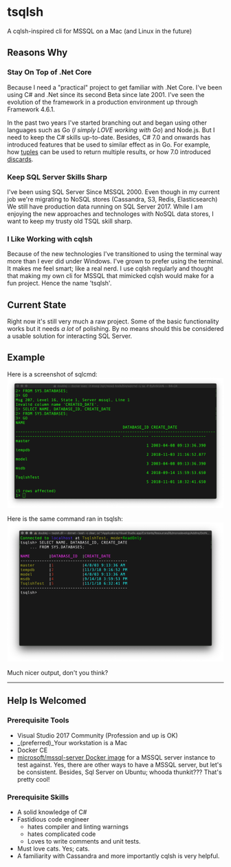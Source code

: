 # tsqlsh

A cqlsh-inspired cli for MSSQL on a Mac (and Linux in the future)

## Reasons Why

### Stay On Top of .Net Core

Because I need a "practical" project to get familiar with .Net Core.  I've been using C# and .Net since its second Beta since late 2001.  I've seen the evolution of the framework in a production environment up through Framework 4.6.1.

In the past two years I've started branching out and began using other languages such as Go (_I simply LOVE working with Go_) and Node.js. But I need to keep the C# skills up-to-date.  Besides, C# 7.0 and onwards has introduced features that be used to similar effect as in Go.  For example, how [tuples](https://docs.microsoft.com/en-us/dotnet/csharp/tuples) can be used to return multiple results, or how 7.0 introduced [discards](https://docs.microsoft.com/en-us/dotnet/csharp/discards).

### Keep SQL Server Skills Sharp

I've been using SQL Server Since MSSQL 2000.  Even though in my current job we're migrating to NoSQL stores (Cassandra, S3, Redis, Elasticsearch)  We still have production data running on SQL Server 2017.  While I am enjoying the new approaches and technologes with NoSQL data stores, I want to keep my trusty old TSQL skill sharp.

### I Like Working with cqlsh

Because of the new technologies I've transitioned to using the terminal way more than I ever did under Windows.  I've grown to prefer using the terminal.  It makes me feel smart; like a real nerd.  I use cqlsh regularly and thought that making my own cli for MSSQL that mimicked cqlsh would make for a fun project.  Hence the name 'tsqlsh'.

## Current State

Right now it's still very much a raw project.  Some of the basic functionality works but it needs _a lot_ of polishing.  By no means should this be considered a usable solution for interacting SQL Server.

## Example

Here is a screenshot of sqlcmd:
![alt text](doc/img/sqlcmd.png)

Here is the same command ran in tsqlsh:
![alt text](doc/img/tsqlsh.png)

Much nicer output, don't you think?

---

## Help Is Welcomed

### Prerequisite Tools

* Visual Studio 2017 Community (Profession and up is OK)
* _(preferred)_Your workstation is a Mac
* Docker CE
* [microsoft/mssql-server Docker image](https://hub.docker.com/r/microsoft/mssql-server/) for a MSSQL server instance to test against.  Yes, there are other ways to have a MSSQL server, but let's be consistent.  Besides, Sql Server on Ubuntu; whooda thunkit???  That's pretty cool!

### Prerequisite Skills
  
* A solid knowledge of C#
* Fastidious code engineer
  * hates compiler and linting warnings
  * hates complicated code
  * Loves to write comments and unit tests.
* Must love cats.  Yes; cats.
* A familiarity with Cassandra and more importantly cqlsh is very helpful.
